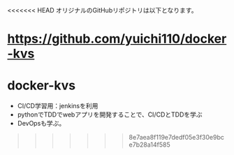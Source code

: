 <<<<<<< HEAD
オリジナルのGitHubリポジトリは以下となります。

https://github.com/yuichi110/docker-kvs
=======
# docker-kvs  

* CI/CD学習用：jenkinsを利用
* pythonでTDDでwebアプリを開発することで、CI/CDとTDDを学ぶ
* DevOpsも学ぶ。
>>>>>>> 8e7aea8f119e7dedf05e3f30e9bce7b28a14f585
